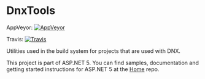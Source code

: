DnxTools
=======

AppVeyor: [![AppVeyor](https://ci.appveyor.com/api/projects/status/4apmcfsiatwg8s00/branch/master?svg=true)](https://ci.appveyor.com/project/aspnetci/DnxTools/branch/master)

Travis:   [![Travis](https://travis-ci.org/aspnet/DnxTools.svg?branch=master)](https://travis-ci.org/aspnet/DnxTools)

Utilities used in the build system for projects that are used with DNX.

This project is part of ASP.NET 5. You can find samples, documentation and getting started instructions for ASP.NET 5 at the [Home](https://github.com/aspnet/home) repo.

